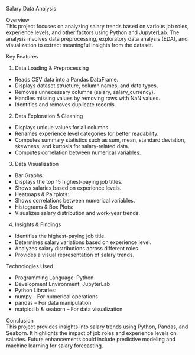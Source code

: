 Salary Data Analysis  

Overview  
This project focuses on analyzing salary trends based on various job roles, experience levels, and other factors using Python and JupyterLab. The analysis involves data preprocessing, exploratory data analysis (EDA), and visualization to extract meaningful insights from the dataset.  

Key Features  

1. Data Loading & Preprocessing  
- Reads CSV data into a Pandas DataFrame.  
- Displays dataset structure, column names, and data types.  
- Removes unnecessary columns (salary, salary_currency).  
- Handles missing values by removing rows with NaN values.  
- Identifies and removes duplicate records.  

2. Data Exploration & Cleaning  
- Displays unique values for all columns.  
- Renames experience level categories for better readability.  
- Computes summary statistics such as sum, mean, standard deviation, skewness, and kurtosis for salary-related data.  
- Computes correlation between numerical variables.  

3. Data Visualization  
- Bar Graphs:  
- Displays the top 15 highest-paying job titles.  
- Shows salaries based on experience levels.  
- Heatmaps & Pairplots:  
- Shows correlations between numerical variables.  
- Histograms & Box Plots:  
- Visualizes salary distribution and work-year trends.  

4. Insights & Findings  
- Identifies the highest-paying job title.  
- Determines salary variations based on experience level.  
- Analyzes salary distributions across different roles.  
- Provides a visual representation of salary trends.  

Technologies Used  

- Programming Language: Python  
- Development Environment: JupyterLab  
- Python Libraries:  
- numpy – For numerical operations  
- pandas – For data manipulation  
- matplotlib & seaborn – For data visualization  

Conclusion  
This project provides insights into salary trends using Python, Pandas, and Seaborn. It highlights the impact of job roles and experience levels on salaries. Future enhancements could include predictive modeling and machine learning for salary forecasting.